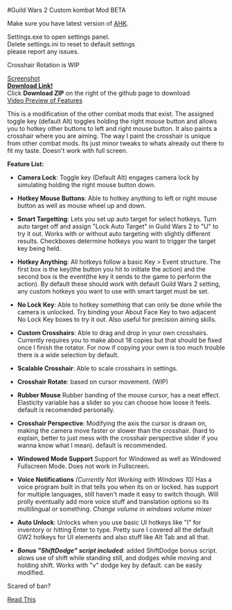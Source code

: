 #Guild Wars 2 Custom kombat Mod BETA

Make sure you have latest version of [AHK](http://ahkscript.org).

Settings.exe to open settings panel.  
Delete settings.ini to reset to default settings  
please report any issues.

Crosshair Rotation is WIP

[Screenshot](http://imgur.com/xS70eCk)  
**[Download Link!](https://github.com/kobitz/gw2kombat)**  
Click **Download ZIP** on the right of the github page to download  
[Video Preview of Features](http://www.twitch.tv/kobitz/c/6270377)  


This is a modification of the other combat mods that exist. The assigned toggle key (default Alt) toggles holding the right mouse button and allows you to hotkey other buttons to left and right mouse button. It also paints a crosshair where you are aiming. The way I paint the crosshair is unique from other combat mods. Its just minor tweaks to whats already out there to fit my taste. Doesn't work with full screen.

**Feature List:**

- **Camera Lock**: Toggle key (Default Alt) engages camera lock by simulating holding the right mouse button down.

- **Hotkey Mouse Buttons**: Able to hotkey anything to left or right mouse button as well as mouse wheel up and down.

- **Smart Targetting**: Lets you set up auto target for select hotkeys. Turn auto target off and assign "Lock Auto Target" in Guild Wars 2 to "U" to try it out. Works with or without auto targeting with slightly different results. Checkboxes determine hotkeys you want to trigger the target key being held.

- **Hotkey Anything**: All hotkeys follow a basic Key > Event structure. The first box is the key(the button you hit to initiate the action) and the second box is the event(the key it sends to the game to perform the action). By default these should work with default Guild Wars 2 setting, any custom hotkeys you want to use with smart target must be set.

- **No Lock Key**: Able to hotkey something that can only be done while the camera is unlocked. Try binding your About Face Key to two adjacent No Lock Key boxes to try it out. Also useful for precision aiming skills.

- **Custom Crosshairs**: Able to drag and drop in your own crosshairs. Currently requires you to make about 18 copies but that should be fixed once I finish the rotator. For now if copying your own is too much trouble there is a wide selection by default.

- **Scalable Crosshair**: Able to scale crosshairs in settings.

- **Crosshair Rotate**: based on cursor movement. (WIP)

- **Rubber Mouse** Rubber banding of the mouse cursor, has a neat effect. Elasticity variable has a slider so you can choose how loose it feels. default is recomended personally.

- **Crosshair Perspective**: Modifying the axis the cursor is drawn on, making the camera move faster or slower than the crosshair. (hard to explain, better to just mess with the crosshair perspective slider if you wanna know what I mean). default is recommended.

- **Windowed Mode Support** Support for Windowed as well as Windowed Fullscreen Mode. Does not work in Fullscreen.

- **Voice Notifications** *(Currently Not Working with Windows 10)* Has a voice program built in that tells you when its on or locked. has support for multiple languages, still haven't made it easy to switch though. Will prolly eventually add more voice stuff and translation options so its multilingual or something.
*Change volume in windows volume mixer*

- **Auto Unlock**: Unlocks when you use basic UI hotkeys like "I" for inventory or hitting Enter to type. Pretty sure I covered all the default GW2 hotkeys for UI elements and also stuff like Alt Tab and all that.



- ***Bonus "ShiftDodge" script included***: added ShiftDodge bonus script. alows use of shift while standing still, and dodges while moving and holding shift. Works with "v" dodge key by default. can be easily modified.


Scared of ban?

[Read This](http://www.reddit.com/r/Guildwars2/comments/16q7bj/combat_mode_lite/c7yj31y)
